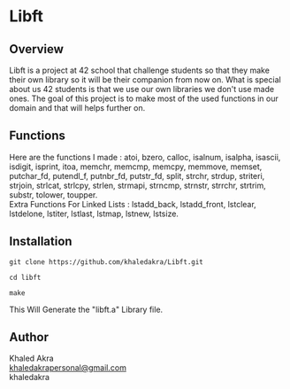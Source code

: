 # Libft
## Overview
Libft is a project at 42 school that challenge students so that they make their own library so it will be their companion from now on. What is special about us 42 students is that we use our own libraries we don't use made ones. The goal of this project is to make most of the used functions in our domain and that will helps further on.
## Functions
Here are the functions I made : atoi, bzero, calloc, isalnum, isalpha, isascii, isdigit, isprint, itoa, memchr, memcmp, memcpy, memmove, memset, putchar_fd, putendl_f, putnbr_fd, putstr_fd, split, strchr, strdup, striteri, strjoin, strlcat, strlcpy, strlen, strmapi, strncmp, strnstr, strrchr, strtrim, substr, tolower, toupper.\
Extra Functions For Linked Lists : lstadd_back, lstadd_front, lstclear, lstdelone, lstiter, lstlast, lstmap, lstnew, lstsize.
## Installation
```console
git clone https://github.com/khaledakra/Libft.git
```
```console
cd libft
```
```console
make
```
This Will Generate the "libft.a" Library file. 

## Author
Khaled Akra\
khaledakrapersonal@gmail.com\
khaledakra